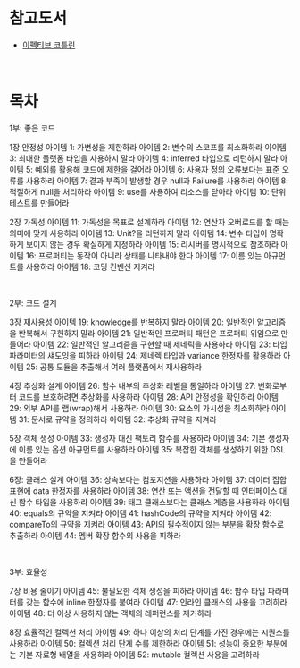 # 참고도서

- [이펙티브 코틀린](https://search.shopping.naver.com/book/catalog/32487702885?query=%EC%9D%B4%ED%8E%99%ED%8B%B0%EB%B8%8C%20%EC%BD%94%ED%8B%80%EB%A6%B0&NaPm=ct%3Dlc362co0%7Cci%3Da5cde9def7ffe2c991c2b6e9a31ccb75e95eb785%7Ctr%3Dboksl%7Csn%3D95694%7Chk%3Df1fc2ad9e4b1dec083a9f6e869eadd7ea059da50)

<br>



# 목차

1부: 좋은 코드

1장 안정성
아이템 1: 가변성을 제한하라
아이템 2: 변수의 스코프를 최소화하라
아이템 3: 최대한 플랫폼 타입을 사용하지 말라
아이템 4: inferred 타입으로 리턴하지 말라
아이템 5: 예외를 활용해 코드에 제한을 걸어라
아이템 6: 사용자 정의 오류보다는 표준 오류를 사용하라
아이템 7: 결과 부족이 발생할 경우 null과 Failure를 사용하라
아이템 8: 적절하게 null을 처리하라
아이템 9: use를 사용하여 리소스를 닫아라
아이템 10: 단위 테스트를 만들어라



2장 가독성
아이템 11: 가독성을 목표로 설계하라
아이템 12: 연산자 오버로드를 할 때는 의미에 맞게 사용하라
아이템 13: Unit?을 리턴하지 말라
아이템 14: 변수 타입이 명확하게 보이지 않는 경우 확실하게 지정하라
아이템 15: 리시버를 명시적으로 참조하라
아이템 16: 프로퍼티는 동작이 아니라 상태를 나타내야 한다
아이템 17: 이름 있는 아규먼트를 사용하라
아이템 18: 코딩 컨벤션 지켜라

<br>



2부: 코드 설계

3장 재사용성
아이템 19: knowledge를 반복하지 말라
아이템 20: 일반적인 알고리즘을 반복해서 구현하지 말라
아이템 21: 일반적인 프로퍼티 패턴은 프로퍼티 위임으로 만들어라
아이템 22: 일반적인 알고리즘을 구현할 때 제네릭을 사용하라
아이템 23: 타입 파라미터의 섀도잉을 피하라
아이템 24: 제네렉 타입과 variance 한정자를 활용하라
아이템 25: 공통 모듈을 추출해서 여러 플랫폼에서 재사용하라

4장 추상화 설계
아이템 26: 함수 내부의 추상화 레벨을 통일하라
아이템 27: 변화로부터 코드를 보호하려면 추상화를 사용하라
아이템 28: API 안정성을 확인하라
아이템 29: 외부 API를 랩(wrap)해서 사용하라
아이템 30: 요소의 가시성을 최소화하라
아이템 31: 문서로 규약을 정의하라
아이템 32: 추상화 규약을 지켜라

5장 객체 생성
아이템 33: 생성자 대신 팩토리 함수를 사용하라
아이템 34: 기본 생성자에 이름 있는 옵션 아규먼트를 사용하라
아이템 35: 복잡한 객체를 생성하기 위한 DSL을 만들어라

6장: 클래스 설계
아이템 36: 상속보다는 컴포지션을 사용하라
아이템 37: 데이터 집합 표현에 data 한정자를 사용하라
아이템 38: 연산 또는 액션을 전달할 때 인터페이스 대신 함수 타입을 사용하라
아이템 39: 태그 클래스보다는 클래스 계층을 사용하라
아이템 40: equals의 규약을 지켜라
아이템 41: hashCode의 규약을 지켜라
아이템 42: compareTo의 규약을 지켜라
아이템 43: API의 필수적이지 않는 부분을 확장 함수로 추출하라
아이템 44: 멤버 확장 함수의 사용을 피하라

<br>



3부: 효율성

7장 비용 줄이기
아이템 45: 불필요한 객체 생성을 피하라
아이템 46: 함수 타입 파라미터를 갖는 함수에 inline 한정자를 붙여라
아이템 47: 인라인 클래스의 사용을 고려하라
아이템 48: 더 이상 사용하지 않는 객체의 레퍼런스를 제거하라

8장 효율적인 컬렉션 처리
아이템 49: 하나 이상의 처리 단계를 가진 경우에는 시퀀스를 사용하라
아이템 50: 컬렉션 처리 단계 수를 제한하라
아이템 51: 성능이 중요한 부분에는 기본 자료형 배열을 사용하라
아이템 52: mutable 컬렉션 사용을 고려하라